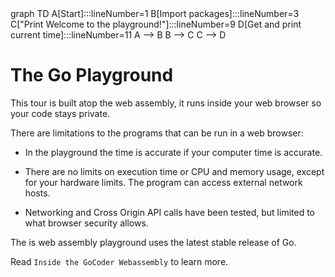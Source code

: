 <div id="chart" class="mermaid">
graph TD
    A[Start]:::lineNumber=1
    B[Import packages]:::lineNumber=3
    C["Print Welcome to the playground!"]:::lineNumber=9
    D[Get and print current time]:::lineNumber=11
    A --> B
    B --> C
    C --> D
</div>

# The Go Playground
This tour is built atop the web assembly, it runs inside your web browser so your code stays private.

There are limitations to the programs that can be run in a web browser:

- In the playground the time is accurate if your computer time is accurate.

- There are no limits on execution time or CPU and memory usage, except for your hardware limits. The program can access external network hosts.

- Networking and Cross Origin API calls have been tested, but limited to what browser security allows.

The is web assembly playground uses the latest stable release of Go.

Read `Inside the GoCoder Webassembly` to learn more.

